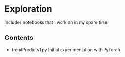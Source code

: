 # Exploration

Includes notebooks that I work on in my spare time.

## Contents
* trendPredictv1.py Initial experimentation with PyTorch

